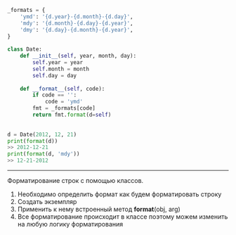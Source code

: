 
```python
_formats = {  
    'ymd': '{d.year}-{d.month}-{d.day}',  
    'mdy': '{d.month}-{d.day}-{d.year}',  
    'dmy': '{d.day}-{d.month}-{d.year}',  
}  
  
class Date:  
    def __init__(self, year, month, day):  
        self.year = year  
        self.month = month  
        self.day = day  
  
    def __format__(self, code):  
        if code == '':  
            code = 'ymd'  
        fmt = _formats[code]  
        return fmt.format(d=self)  
  
  
d = Date(2012, 12, 21)
print(format(d))
>> 2012-12-21
print(format(d, 'mdy'))
>> 12-21-2012
```
***
Форматирование строк с помощью классов.
1. Необходимо определить формат как будем форматировать строку
2. Создать экземпляр
3. Применить к нему встроенный метод __format__(obj, arg)
4. Все форматирование происходит в классе поэтому можем изменить на любую логику форматирования